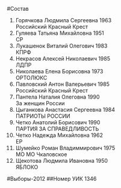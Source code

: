 #Состав
1. Горячкова Людмила Сергеевна 1963   
    Российский Красный Крест
2. Гуляева Татьяна Михайловна 1951   
    СР
3. Лукашенок Виталий Олегович 1983   
    КПРФ
4. Некрасов Алексей Николаевич 1985   
    ЛДПР
5. Николаева Елена Борисовна 1973   
    ОРТОЛЮКС
6. Павловский Антон Валерьевич 1985   
    Российский Красный Крест
7. Пантела Наталия Олеговна 1990   
    За женщин России
8. Цыганкова Анастасия Сергеевна 1984   
    ПАТРИОТЫ РОССИИ
9. Четко Анатолий Борисович 1990   
    ПАРТИЯ ЗА СПРАВЕДЛИВОСТЬ
10. Четко Надежда Михайловна 1962   
    ЕР
11. Шумейко Роман Владиммирович 1975   
    МО МО Чкаловское
12. Щекотова Людмила Ивановна 1950   
    ЯБЛОКО

#Выборы-2012
##Номер УИК
1346